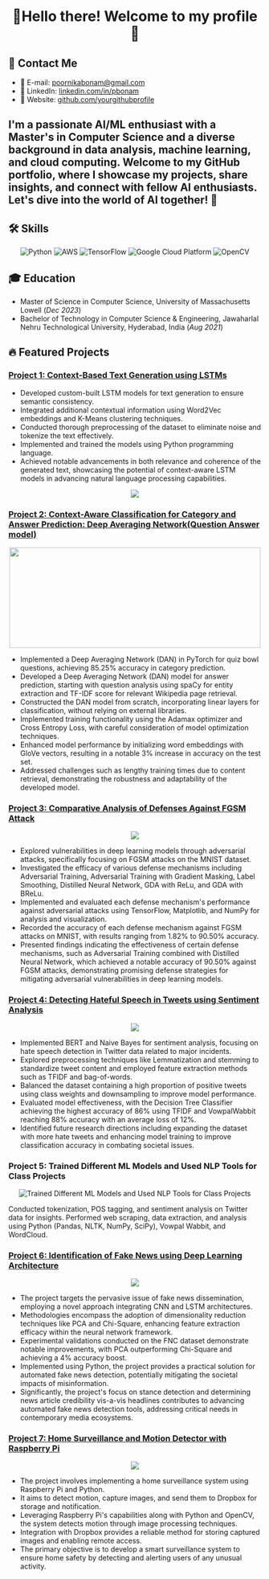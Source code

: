 

<!-- Header -->
<h1 align="center">🚀Hello there! Welcome to my profile 🌌</h1>

<!-- Contact Information -->
## 📧 Contact Me
- 📧 E-mail: poornikabonam@gmail.com
- 🔎 LinkedIn: [linkedin.com/in/pbonam](https://www.linkedin.com/in/pbonam)
- 🔗 Website: [github.com/yourgithubprofile](https://github.com/yourgithubprofile)

<!-- Introduction -->
<p align="center">
  <h2> I'm a passionate AI/ML enthusiast with a Master's in Computer Science and a diverse background in data analysis, machine learning, and cloud computing. Welcome to my GitHub portfolio, where I showcase my projects, share insights, and connect with fellow AI enthusiasts. Let's dive into the world of AI together! 🚀 </h2>
</p>

<!-- Skills -->
## 🛠️ Skills
<p align="center">
  <img src="https://img.icons8.com/color/96/000000/python.png" alt="Python">
  <img src="https://img.icons8.com/color/96/000000/amazon-web-services.png" alt="AWS">
  <img src="https://img.icons8.com/color/96/000000/tensorflow.png" alt="TensorFlow">
  <img src="https://img.icons8.com/color/96/000000/google-cloud.png" alt="Google Cloud Platform">
  <img src="https://img.icons8.com/color/96/000000/opencv.png" alt="OpenCV">
</p>

<!-- Education -->
## 🎓 Education
- Master of Science in Computer Science, University of Massachusetts Lowell (_Dec 2023_)
- Bachelor of Technology in Computer Science & Engineering, Jawaharlal Nehru Technological University, Hyderabad, India (_Aug 2021_)

<!-- Featured Projects -->
## 🔥 Featured Projects
### [Project 1: Context-Based Text Generation using LSTMs](https://github.com/poornikabonam/Context-Based-Text-Generation-using-LSTMs)

- Developed custom-built LSTM models for text generation to ensure semantic consistency.
- Integrated additional contextual information using Word2Vec embeddings and K-Means clustering techniques.
- Conducted thorough preprocessing of the dataset to eliminate noise and tokenize the text effectively.
- Implemented and trained the models using Python programming language.
- Achieved notable advancements in both relevance and coherence of the generated text, showcasing the potential of context-aware LSTM models in advancing natural language processing capabilities.
<p align="center">
  <img src="https://github.com/poornikabonam/poornikabonam/assets/97566249/66c9c474-0b26-47f9-b80f-2a565bfcdae1"
">
</p>


### [Project 2: Context-Aware Classification for Category and Answer Prediction: Deep Averaging Network(Question Answer model)](https://github.com/poornikabonam/Context-Aware-Classification-for-Category-and-Answer-Prediction-Deep-Averaging-Network)
<p align="center">
  <img src="https://github.com/poornikabonam/poornikabonam/assets/97566249/17573ca2-f39c-486e-9375-7ed679141808" width="500" height="200">

</p>

- Implemented a Deep Averaging Network (DAN) in PyTorch for quiz bowl questions, achieving 85.25% accuracy in category prediction.    
- Developed a Deep Averaging Network (DAN) model for answer prediction, starting with question analysis using spaCy for entity extraction and TF-IDF score for relevant Wikipedia page retrieval.
- Constructed the DAN model from scratch, incorporating linear layers for classification, without relying on external libraries.
- Implemented training functionality using the Adamax optimizer and Cross Entropy Loss, with careful consideration of model optimization techniques.
- Enhanced model performance by initializing word embeddings with GloVe vectors, resulting in a notable 3% increase in accuracy on the test set.
- Addressed challenges such as lengthy training times due to content retrieval, demonstrating the robustness and adaptability of the developed model.

### [Project 3: Comparative Analysis of Defenses Against FGSM Attack](https://github.com/poornikabonam/Comparative-Analysis-of-Defenses-Against-FGSM-Attack-)
<p align="center">
  <img src="https://github.com/poornikabonam/poornikabonam/assets/97566249/fac17177-99d8-4b4b-b1b6-3e59bf3e6f6c">
</p>

- Explored vulnerabilities in deep learning models through adversarial attacks, specifically focusing on FGSM attacks on the MNIST dataset.
- Investigated the efficacy of various defense mechanisms including Adversarial Training, Adversarial Training with Gradient Masking, Label Smoothing, Distilled Neural Network, GDA with ReLu, and GDA with BReLu.
- Implemented and evaluated each defense mechanism's performance against adversarial attacks using TensorFlow, Matplotlib, and NumPy for analysis and visualization.
- Recorded the accuracy of each defense mechanism against FGSM attacks on MNIST, with results ranging from 1.82% to 90.50% accuracy.
- Presented findings indicating the effectiveness of certain defense mechanisms, such as Adversarial Training combined with Distilled Neural Network, which achieved a notable accuracy of 90.50% against FGSM attacks, demonstrating promising defense strategies for mitigating adversarial vulnerabilities in deep learning models.



### [Project 4: Detecting Hateful Speech in Tweets using Sentiment Analysis](https://github.com/poornikabonam/Detecting-Hateful-Speech-in-Tweets-using-Sentiment-Analysis)
<p align="center">
  <img src="https://github.com/poornikabonam/poornikabonam/assets/97566249/6c77cbc0-9e19-42c9-96da-c5d156c2529a">
</p>

- Implemented BERT and Naive Bayes for sentiment analysis, focusing on hate speech detection in Twitter data related to major incidents.
- Explored preprocessing techniques like Lemmatization and stemming to standardize tweet content and employed feature extraction methods such as TFIDF and bag-of-words.
- Balanced the dataset containing a high proportion of positive tweets using class weights and downsampling to improve model performance.
- Evaluated model effectiveness, with the Decision Tree Classifier achieving the highest accuracy of 86% using TFIDF and VowpalWabbit reaching 88% accuracy with an average loss of 12%.
- Identified future research directions including expanding the dataset with more hate tweets and enhancing model training to improve classification accuracy in combating societal issues.
  
### Project 5: Trained Different ML Models and Used NLP Tools for Class Projects
<p align="center">
  <img src="https://placeimg.com/400/200/tech" alt="Trained Different ML Models and Used NLP Tools for Class Projects">
</p>

Conducted tokenization, POS tagging, and sentiment analysis on Twitter data for insights. Performed web scraping, data extraction, and analysis using Python (Pandas, NLTK, NumPy, SciPy), Vowpal Wabbit, and WordCloud.

### [Project 6: Identification of Fake News using Deep Learning Architecture](https://github.com/poornikabonam/fake-news-cnn-lstm-project)
<p align="center">
  <img src="https://github.com/poornikabonam/poornikabonam/assets/97566249/ac83508d-40d6-4ea3-9fe9-aa74da848208">
</p>

- The project targets the pervasive issue of fake news dissemination, employing a novel approach integrating CNN and LSTM architectures.
- Methodologies encompass the adoption of dimensionality reduction techniques like PCA and Chi-Square, enhancing feature extraction efficacy within the neural network framework.
- Experimental validations conducted on the FNC dataset demonstrate notable improvements, with PCA outperforming Chi-Square and achieving a 4% accuracy boost.
- Implemented using Python, the project provides a practical solution for automated fake news detection, potentially mitigating the societal impacts of misinformation.
- Significantly, the project's focus on stance detection and determining news article credibility vis-a-vis headlines contributes to advancing automated fake news detection tools, addressing critical needs in contemporary media ecosystems.
  
### [Project 7: Home Surveillance and Motion Detector with Raspberry Pi](https://github.com/poornikabonam/home-surveillance-project)
<p align="center">
  <img src="https://github.com/poornikabonam/poornikabonam/assets/97566249/2903f934-4b59-4188-a86a-76d1fc7a5d11">
</p>

- The project involves implementing a home surveillance system using Raspberry Pi and Python.
- It aims to detect motion, capture images, and send them to Dropbox for storage and notification.
- Leveraging Raspberry Pi's capabilities along with Python and OpenCV, the system detects motion through image processing techniques.
- Integration with Dropbox provides a reliable method for storing captured images and enabling remote access.
- The primary objective is to develop a smart surveillance system to ensure home safety by detecting and alerting users of any unusual activity.

